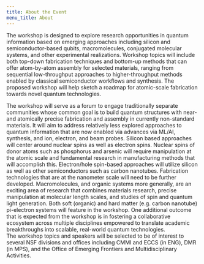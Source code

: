 ```yaml
---
title: About the Event
menu_title: About
---
```



<div class="justify">

The workshop is designed to explore research opportunities in quantum information based on emerging approaches including silicon and semiconductor-based qubits, macromolecules, conjugated molecular systems, and other experimental realizations. Workshop topics will include both top-down fabrication techniques and bottom-up methods that can offer atom-by-atom assembly for selected materials, ranging from sequential low-throughput approaches to higher-throughput methods enabled by classical semiconductor workflows and synthesis. The proposed workshop will help sketch a roadmap for atomic-scale fabrication towards novel quantum technologies. 
</div>


<div class="justify">
The workshop will serve as a forum to engage traditionally separate communities whose common goal is to build quantum structures with near- and atomically precise fabrication and assembly in currently non-standard materials. It will aim to address relatively less explored approaches to quantum information that are now enabled via advances via ML/AI, synthesis, and ion, electron, and beam probes. Silicon based approaches will center around nuclear spins as well as electron spins.  Nuclear spins of donor atoms such as phosphorus and arsenic will require manipulation at the atomic scale and fundamental research in manufacturing methods that will accomplish this. Electron/hole spin-based approaches will utilize silicon as well as other semiconductors such as carbon nanotubes. Fabrication technologies that are at the nanometer scale will need to be further developed. Macromolecules, and organic systems more generally, are an exciting area of research that combines materials research, precise manipulation at molecular length scales, and studies of spin and quantum light generation. Both soft (organic) and hard matter (e.g. carbon nanotube) pi-electron systems will feature in the workshop. One additional outcome that is expected from the workshop is in fostering a collaborative ecosystem across multiple disciplines empowered to translate academic breakthroughs into scalable, real-world quantum technologies.
</div>


<div class="justify">
The workshop topics and speakers will be selected to be of interest to several NSF divisions and offices including CMMI and ECCS (in ENG), DMR (in MPS), and the Office of Emerging Frontiers and Multidisciplinary Activities.

</div>
